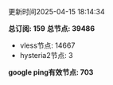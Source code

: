 更新时间2025-04-15 18:14:34

**总订阅: 159**
**总节点: 39486**
- vless节点: 14667
- hysteria2节点: 3

**google ping有效节点: 703**
